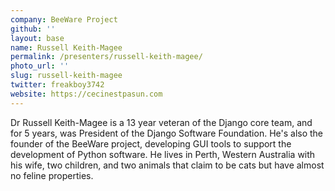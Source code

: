 ```yaml
---
company: BeeWare Project
github: ''
layout: base
name: Russell Keith-Magee
permalink: /presenters/russell-keith-magee/
photo_url: ''
slug: russell-keith-magee
twitter: freakboy3742
website: https://cecinestpasun.com
---
```


Dr Russell Keith-Magee is a 13 year veteran of the Django core team, and for 5 years, was President of the Django Software Foundation. He's also the founder of the BeeWare project, developing GUI tools to support the development of Python software. He lives in Perth, Western Australia with his wife, two children, and two animals that claim to be cats but have almost no feline properties.